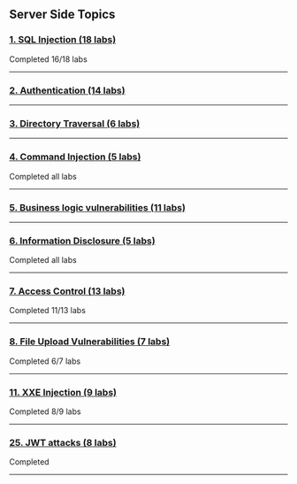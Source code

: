 ## Server Side Topics

### [**1. SQL Injection (18 labs)**](/SQL%20Injection)
Completed 16/18 labs
___
### [**2. Authentication (14 labs)**](/Authentication)

___
### [**3. Directory Traversal (6 labs)**](/Directory%20Traversal)

___
### [**4. Command Injection (5 labs)**](/Command%20Injection)
Completed all labs
___
### [**5. Business logic vulnerabilities (11 labs)**](/Business%20Logic%20Vulnerabilities)

___
### [**6. Information Disclosure (5 labs)**](/Information%20Disclosure)
Completed all labs
___
### [**7. Access Control (13 labs)**](/Access%20Control)
Completed 11/13 labs
___
### [**8. File Upload Vulnerabilities (7 labs)**](./File%20Upload%20Vulnerabilities)
Completed 6/7 labs
___
### [**11. XXE Injection (9 labs)**](./XXE%20Injection)
Completed 8/9 labs
___

### [**25. JWT attacks (8 labs)**](./JWT%20Attacks)

Completed
___
